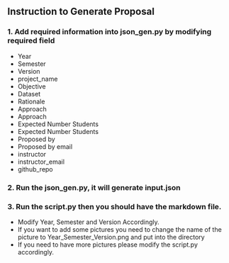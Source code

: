 ## Instruction to Generate Proposal

### 1. Add required information into json_gen.py by modifying required field
- Year
- Semester
- Version
- project_name
- Objective
- Dataset
- Rationale
- Approach
- Approach
- Expected Number Students
- Expected Number Students
- Proposed by
- Proposed by email
- instructor
- instructor_email
- github_repo
### 2. Run the  json_gen.py, it will generate input.json
### 3. Run the  script.py then you should have the markdown file.
- Modify Year, Semester and Version Accordingly.
- If you want to add some pictures you need to change the name of the picture to Year_Semester_Version.png and put into the directory
- If you need to have more pictures please modify the script.py accordingly.
